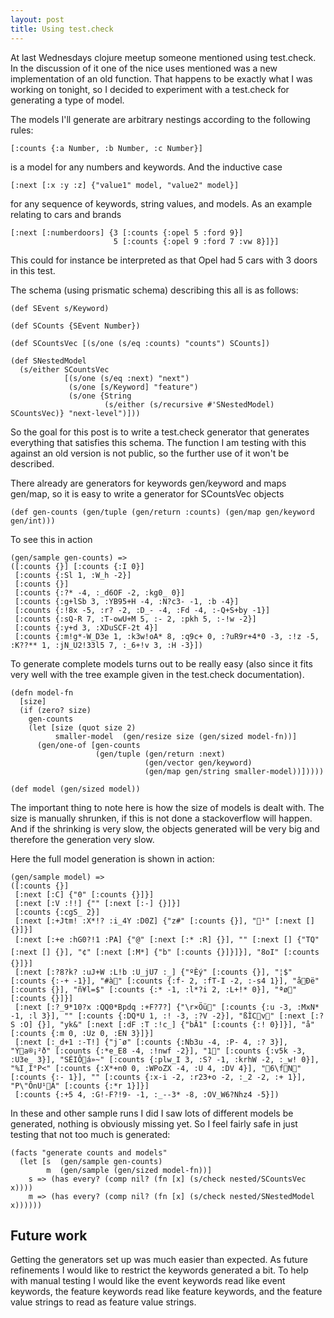```yaml
---
layout: post
title: Using test.check
---
```


At last Wednesdays clojure meetup someone mentioned using test.check.
In the discussion of it one of the nice uses mentioned was a new
implementation of an old function.  That happens to be exactly what I
was working on tonight, so I decided to experiment with a test.check
for generating a type of model.

The models I'll generate are arbitrary nestings according to the following
rules:

    [:counts {:a Number, :b Number, :c Number}]

is a model for any numbers and keywords.  And the inductive case

    [:next [:x :y :z] {"value1" model, "value2" model}]

for any sequence of keywords, string values, and models.  As an example
relating to cars and brands

    [:next [:numberdoors] {3 [:counts {:opel 5 :ford 9}]
                           5 [:counts {:opel 9 :ford 7 :vw 8}]}]

This could for instance be interpreted as that Opel had 5 cars with 3
doors in this test.

The schema (using prismatic schema) describing this all is as follows:

    (def SEvent s/Keyword)

    (def SCounts {SEvent Number})

    (def SCountsVec [(s/one (s/eq :counts) "counts") SCounts])

    (def SNestedModel
      (s/either SCountsVec
                [(s/one (s/eq :next) "next")
                 (s/one [s/Keyword] "feature")
                 (s/one {String
                         (s/either (s/recursive #'SNestedModel) SCountsVec)} "next-level")]))

So the goal for this post is to write a test.check generator that
generates everything that satisfies this schema.  The function I am
testing with this against an old version is not public, so the further
use of it won't be described.

There already are generators for keywords gen/keyword and maps gen/map, so it
is easy to write a generator for SCountsVec objects

    (def gen-counts (gen/tuple (gen/return :counts) (gen/map gen/keyword gen/int)))

To see this in action

    (gen/sample gen-counts) =>
    ([:counts {}] [:counts {:I 0}]
     [:counts {:Sl 1, :W_h -2}]
     [:counts {}]
     [:counts {:?* -4, :_d6OF -2, :kg0_ 0}]
     [:counts {:g+lSb 3, :YB95+H -4, :N?c3- -1, :b -4}]
     [:counts {:!8x -5, :r? -2, :D_- -4, :Fd -4, :-Q+S+by -1}]
     [:counts {:sQ-R 7, :T-owU+M 5, :- 2, :pkh 5, :-!w -2}]
     [:counts {:y+d 3, :XDuSCF-2t 4}]
     [:counts {:m!g*-W_D3e 1, :k3w!oA* 8, :q9c+ 0, :?uR9r+4*0 -3, :!z -5, :K??** 1, :jN_U2!33l5 7, :_6+!v 3, :H -3}])

To generate complete models turns out to be really easy (also since it
fits very well with the tree example given in the test.check
documentation).

    (defn model-fn
      [size]
      (if (zero? size)
        gen-counts
        (let [size (quot size 2)
              smaller-model  (gen/resize size (gen/sized model-fn))]
          (gen/one-of [gen-counts
                       (gen/tuple (gen/return :next)
                                  (gen/vector gen/keyword)
                                  (gen/map gen/string smaller-model))]))))

    (def model (gen/sized model))

The important thing to note here is how the size of models is dealt
with.  The size is manually shrunken, if this is not done a stackoverflow
will happen.  And if the shrinking is very slow, the objects generated will
be very big and therefore the generation very slow.

Here the full model generation is shown in action:

    (gen/sample model) =>
    ([:counts {}]
     [:next [:C] {"0" [:counts {}]}]
     [:next [:V :!!] {"" [:next [:-] {}]}]
     [:counts {:cgS_ 2}]
     [:next [:+Jtm! :X*!? :i_4Y :D0Z] {"z#" [:counts {}], "¹" [:next [] {}]}]
     [:next [:+e :hG0?!1 :PA] {"@" [:next [:* :R] {}], "" [:next [] {"TQ" [:next [] {}], "¢" [:next [:M*] {"b" [:counts {}]}]}], "8oI" [:counts {}]}]
     [:next [:?8?k? :uJ+W :L!b :U_jU7 :_] {"ºÈý" [:counts {}], "¦$" [:counts {:-+ -1}], "#à" [:counts {:f- 2, :fT-I -2, :-s4 1}], "åÐë" [:counts {}], "ñ¥l=$" [:counts {:* -1, :l*?i 2, :L+!* 0}], "ªø" [:counts {}]}]
     [:next [:?_9*10?x :QQ0*Bpdq :+F?7?] {"\r×Öü" [:counts {:u -3, :MxN* -1, :l 3}], "" [:counts {:DQ*U 1, :! -3, :?V -2}], "ßÌCv" [:next [:?S :O] {}], "yk&" [:next [:dF :T :!c_] {"bÂ1" [:counts {:! 0}]}], "å" [:counts {:m 0, :Uz 0, :EN 3}]}]
     [:next [:_d+1 :-T!] {"j¯ø" [:counts {:Nb3u -4, :P- 4, :? 3}], "Ýa®¡²ð" [:counts {:*e_E8 -4, :!nwf -2}], "1" [:counts {:v5k -3, :U3e_ 3}], "SÉIÔá»~" [:counts {:plw_I 3, :S? -1, :krhW -2, :_w! 0}], "%I¸Í°P<" [:counts {:X*+n0 0, :WPoZX -4, :U 4, :DV 4}], "6\fN" [:counts {:- 1}], "" [:counts {:x-i -2, :r23+o -2, :_2 -2, :+ 1}], "P\"ÔnU¹Á" [:counts {:*r 1}]}]
     [:counts {:+5 4, :G!-F?!9- -1, :_--3* -8, :OV_W6?Nhz4 -5}])

In these and other sample runs I did I saw lots of different models be
generated, nothing is obviously missing yet.  So I feel fairly safe in
just testing that not too much is generated:

    (facts "generate counts and models"
      (let [s  (gen/sample gen-counts)
            m  (gen/sample (gen/sized model-fn))]
        s => (has every? (comp nil? (fn [x] (s/check nested/SCountsVec x))))
        m => (has every? (comp nil? (fn [x] (s/check nested/SNestedModel x))))))

## Future work

Getting the generators set up was much easier than expected.  As
future refinements I would like to restrict the keywords generated a
bit.  To help with manual testing I would like the event keywords
read like event keywords, the feature keywords read like feature
keywords, and the feature value strings to read as feature value strings.